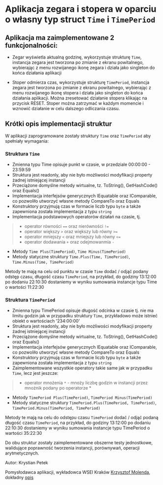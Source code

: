# Aplikacja zegara i stopera w oparciu o własny typ struct `Time` i `TimePeriod`

## Aplikacja ma zaimplementowane 2 funkcjonalności:

- Zegar wyświetla aktualną godzinę, wykorzystuje strukturę `Time`, instancja zegara jest tworzona po zmianie z ekranu powitalnego, wybierając z menu rozwijanego ikonę zegara i działa jako singleton do końca działania aplikacji

- Stoper odmierza czas, wykorzystuje strukturę `TimePeriod`, instancja zegara jest tworzona po zmianie z ekranu powitalnego, wybierając z menu rozwijanego ikonę stopera i działa jako singleton do końca działania aplikacji. Można zresetować działanie stopera klikając na przycisk RESET. Stoper można zatrzymać w każdym momencie i wznowić działanie w celu dalszego odliczania czasu.

## Krótki opis implementacji struktur

W aplikacji zaprogramowane zostały struktury `Time` oraz `TimePeriod` aby spełniały wymagania:

### Struktura `Time`

- Zmienna typu Time opisuje punkt w czasie, w przedziale 00:00:00 - 23:59:59
- Struktura jest readonly, aby nie było możliwości modyfikacji property żadnej istniejącej instancji
- Przeciążone domyślne metody wirtualne, tz. ToString(), GetHashCode() oraz Equals()
- Implementacja interfejsów generycznych IEquatable oraz IComparable, co pozwoliło utworzyć własne metody CompareTo oraz Equals
- Konstruktory przyjmują czas w formacie liczb typu `byte` a także zapewniona została implementacja z typu `string`
- Implementacja podstawowych operatorów działań na czasie, tj.

> - operator równości `==` oraz nierówności `!=`
> - operator większy `>` oraz większy lub równy `>=`
> - operator mniejszy `<` oraz mniejszy lub równy `<=`
> - operator dodawania `+` oraz odejmowanmia `-`

- Metody `Time Plus(TimePeriod)`, `Time Minus(TimePeriod)`
- Metody statyczne struktury `Time.Plus(Time, TimePeriod)`, `Time.Minus(Time, TimePeriod)`

Metody te mają na celu od punktu w czasie `Time` dodać / odjąć podany odstęp czasu, długość czasu `TimePeriod`, na przykład,
do godziny 13:12:00 po dodaniu 22:10:30 dostaniemy w wyniku sumowania instancje typu Time o wartości 11:22:30

### Struktura `TimePeriod`

- Zmienna typu TimePeriod opisuje długość odcinka w czasie tj. nie ma limitu godzin jak w przypadku struktury `Time`, przykładowo może istnieć obiekt o wartościach '234:00:00'
- Struktura jest readonly, aby nie było możliwości modyfikacji property żadnej istniejącej instancji
- Przeciążone domyślne metody wirtualne, tz. ToString(), GetHashCode() oraz Equals()
- Implementacja interfejsów generycznych IEquatable oraz IComparable, co pozwoliło utworzyć własne metody CompareTo oraz Equals
- Konstruktory przyjmują czas w formacie liczb typu `byte` a także zapewniona została implementacja z typu `string`
- Zaimplementowane wszystkie operatory takie same jak w przypadku `Time`, lecz jest jeszcze:

> - operator mnożenia `*` - mnoży liczbę godzin w instancji przez mnożnik podany po operatorze *

- Metody `TimePeriod Plus(TimePeriod)`, `TimePeriod Minus(TimePeriod)`
- Metody statyczne struktury `TimePeriod.Plus(TimePeriod, TimePeriod)`, `TimePeriod.Minus(TimePeriod, TimePeriod)`

Metody te mają na celu do odstępu czasu `TimePeriod` dodać / odjąć podaną długość czasu `TimePeriod`, na przykład, do godziny 13:12:00 po dodaniu 22:10:30 dostaniemy w wyniku sumowania instancje typu TimePeriod o wartości 35:22:30

Do obu struktur zostały zaimplementowane obszerne testy jednostkowe, walidujące poprawność tworzenia instancji, porównywań, operacji arytmetycznych.

Autor: Krystian Petek

Pomysłodawca aplikacji, wykładowca WSEI Kraków [Krzysztof Molenda](https://github.com/kmolenda), dokładny [opis](https://github.com/wsei-csharp201/cs-lab-Time-and-TimePeriod)
